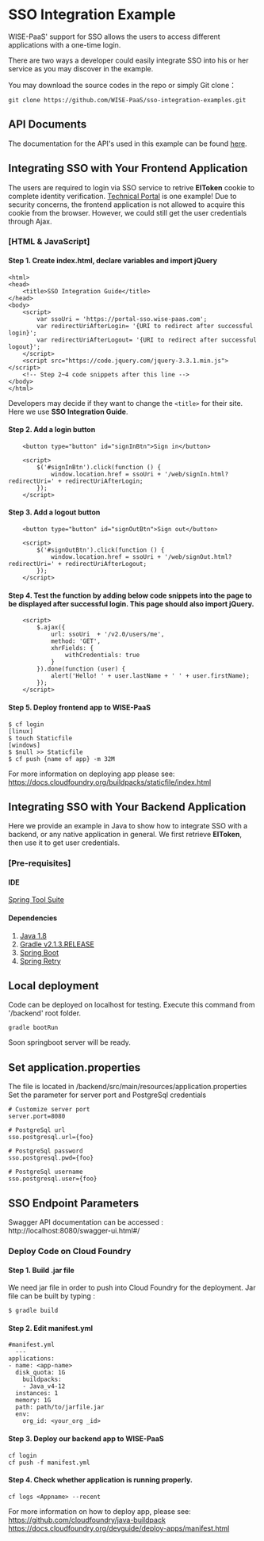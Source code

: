 
# SSO Integration Example

WISE-PaaS' support for SSO allows the users to access different applications with a one-time login.

There are two ways a developer could easily integrate SSO into his or her service as you may discover in the example.

You may download the source codes in the repo or simply Git clone：
```
git clone https://github.com/WISE-PaaS/sso-integration-examples.git
```

## API Documents

The documentation for the API's used in this example can be found [here](https://portal-technical.wise-paas.com/doc/document-portal.html#SSO-2).

## Integrating SSO with Your Frontend Application

The users are required to login via SSO service to retrive **EIToken** cookie to complete identity verification. [Technical Portal](https://portal-technical.wise-paas.com) is one example!
Due to security concerns, the frontend application is not allowed to acquire this cookie from the browser. However, we could still get the user credentials through Ajax.

### [HTML & JavaScript]
#### Step 1. Create index.html, declare variables and import jQuery
```
<html>
<head>
    <title>SSO Integration Guide</title>
</head>
<body>
    <script>
        var ssoUri = 'https://portal-sso.wise-paas.com';
        var redirectUriAfterLogin= '{URI to redirect after successful login}';
        var redirectUriAfterLogout= '{URI to redirect after successful logout}';
    </script>
    <script src="https://code.jquery.com/jquery-3.3.1.min.js"></script>
    <!-- Step 2~4 code snippets after this line -->
</body>
</html>
```
Developers may decide if they want to change the `<title>` for their site. Here we use **SSO Integration Guide**.

#### Step 2. Add a login button
```
    <button type="button" id="signInBtn">Sign in</button>

    <script>
        $('#signInBtn').click(function () {
            window.location.href = ssoUri + '/web/signIn.html?redirectUri=' + redirectUriAfterLogin;
        });
    </script>
```
#### Step 3. Add a logout button
```
    <button type="button" id="signOutBtn">Sign out</button>

    <script>
        $('#signOutBtn').click(function () {
            window.location.href = ssoUri + '/web/signOut.html?redirectUri=' + redirectUriAfterLogout;
        });
    </script>
```
#### Step 4. Test the function by adding below code snippets into the page to be displayed after successful login. This page should also import jQuery.
```
    <script>
        $.ajax({
            url: ssoUri  + '/v2.0/users/me',
            method: 'GET',
            xhrFields: {
                withCredentials: true
            }
        }).done(function (user) {
            alert('Hello! ' + user.lastName + ' ' + user.firstName);
        });
    </script>
```
#### Step 5. Deploy frontend app to WISE-PaaS
```
$ cf login
[linux]
$ touch Staticfile
[windows]
$ $null >> Staticfile
$ cf push {name of app} -m 32M
```
For more information on deploying app please see:
https://docs.cloudfoundry.org/buildpacks/staticfile/index.html

## Integrating SSO with Your Backend Application
Here we provide an example in Java to show how to integrate SSO with a backend, or any native application in general.
We first retrieve **EIToken**, then use it to get user credentials.

### [Pre-requisites]

#### IDE
[Spring Tool Suite](https://spring.io/tools)

#### Dependencies
1. [Java 1.8](https://java.com/zh_TW/)
2. [Gradle v2.1.3.RELEASE](https://gradle.org/)
3. [Spring Boot](https://projects.spring.io/spring-boot/)
3. [Spring Retry](https://github.com/spring-projects/spring-retry)

## Local deployment
Code can be deployed on localhost for testing.  Execute this command from '/backend' root folder.
```
gradle bootRun
```
Soon springboot server will be ready.


## Set application.properties
The file is located in /backend/src/main/resources/application.properties
Set the parameter for server port and PostgreSql credentials

```
# Customize server port
server.port=8080

# PostgreSql url
sso.postgresql.url={foo}

# PostgreSql password
sso.postgresql.pwd={foo}

# PostgreSql username
sso.postgresql.user={foo}
```

## SSO Endpoint Parameters
Swagger API documentation can be accessed : http://localhost:8080/swagger-ui.html#/ 
### Deploy Code on Cloud Foundry


#### Step 1. Build .jar file
We need jar file in order to push into Cloud Foundry for the deployment. Jar file can be built by typing :
```
$ gradle build
```

#### Step 2. Edit manifest.yml
```
#manifest.yml
  ---  
applications:
- name: <app-name>
  disk_quota: 1G
    buildpacks:
    - Java_v4-12
  instances: 1
  memory: 1G
  path: path/to/jarfile.jar
  env:      
    org_id: <your_org _id>
```
#### Step 3. Deploy our backend app to WISE-PaaS
```
cf login
cf push -f manifest.yml
```

#### Step 4. Check whether application is running properly.

```
cf logs <Appname> --recent
```


For more information on how to deploy app, please see:
https://github.com/cloudfoundry/java-buildpack
https://docs.cloudfoundry.org/devguide/deploy-apps/manifest.html
